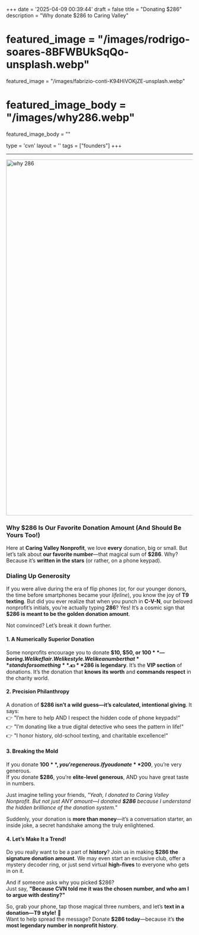 +++
date = '2025-04-09 00:39:44'
draft = false
title = "Donating $286"
description = "Why donate $286 to Caring Valley"
# featured_image = "/images/rodrigo-soares-8BFWBUkSqQo-unsplash.webp"
featured_image = "/images/fabrizio-conti-K94HiVOKjZE-unsplash.webp"
# featured_image_body = "/images/why286.webp"
featured_image_body = ""

type = 'cvn'
layout = ''
tags = ["founders"]
+++

----

<img src="/images/why286.webp" alt="why 286"  style="width: 100vw;">

### **Why $286 Is Our Favorite Donation Amount (And Should Be Yours Too!)**

Here at **Caring Valley Nonprofit**, we love **every** donation, big or small. But let’s talk about **our favorite number**—that magical sum of **$286**. Why? Because it’s **written in the stars** (or rather, on a phone keypad). <!--more-->

### **Dialing Up Generosity**
If you were alive during the era of flip phones (or, for our younger donors, the time before smartphones became your *lifeline*), you know the joy of **T9 texting**. But did you ever realize that when you punch in **C-V-N**, our beloved nonprofit’s initials, you’re actually typing **286**? Yes! It’s a cosmic sign that **$286 is meant to be the golden donation amount**.  

Not convinced? Let’s break it down further.

#### **1. A Numerically Superior Donation**
Some nonprofits encourage you to donate **$10, $50, or $100**—boring. We like flair. We like style. We like a number that **stands for something**.  
💵 **$286 is legendary**. It’s the **VIP section** of donations. It’s the donation that **knows its worth** and **commands respect** in the charity world.  

#### **2. Precision Philanthropy**
A donation of **$286 isn’t a wild guess—it’s calculated, intentional giving**. It says:  
👉 "I’m here to help AND I respect the hidden code of phone keypads!"  
👉 "I’m donating like a true digital detective who sees the pattern in life!"  
👉 "I honor history, old-school texting, and charitable excellence!"

#### **3. Breaking the Mold**
If you donate **$100**, you’re generous.  
If you donate **$200**, you’re very generous.  
If you donate **$286**, you’re **elite-level generous**, AND you have great taste in numbers.  

Just imagine telling your friends, *"Yeah, I donated to Caring Valley Nonprofit. But not just ANY amount—I donated **$286** because I understand the hidden brilliance of the donation system."*  

Suddenly, your donation is **more than money**—it’s a conversation starter, an inside joke, a secret handshake among the truly enlightened.

#### **4. Let’s Make It a Trend!**
Do you really want to be a part of **history**? Join us in making **$286 the signature donation amount**. We may even start an exclusive club, offer a mystery decoder ring, or just send virtual **high-fives** to everyone who gets in on it.

And if someone asks why you picked $286?  
Just say, **"Because CVN told me it was the chosen number, and who am I to argue with destiny?"**  

So, grab your phone, tap those magical three numbers, and let’s **text in a donation—T9 style!** 🚀  
Want to help spread the message? Donate **$286 today**—because it’s **the most legendary number in nonprofit history**.  
